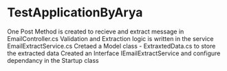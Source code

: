 # TestApplicationByArya
One Post Method is created to recieve and extract message in EmailController.cs
Validation and Extraction logic is written in the service EmailExtractService.cs
Cretaed a Model class - ExtraxtedData.cs to store the extracted data
Created an Interface IEmailExtractService and configure dependancy in the Startup class


